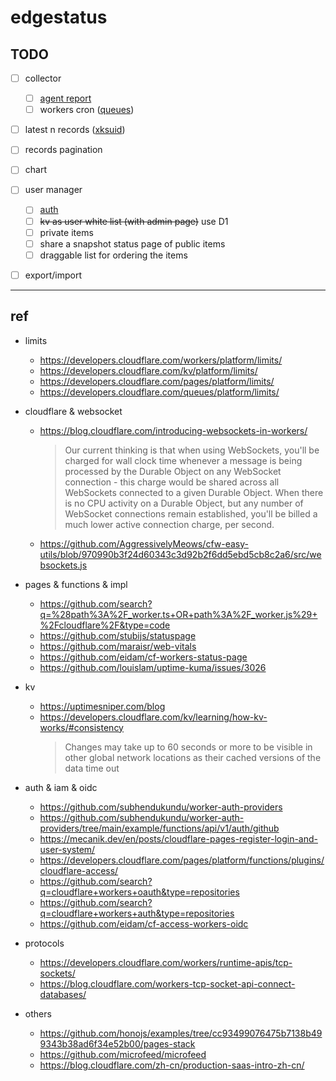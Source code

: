 # edgestatus


## TODO

- [ ] collector
    - [ ] [agent report](./api.md#report)
    - [ ] workers cron ([queues](https://developers.cloudflare.com/queues/))
- [ ] latest n records ([xksuid](https://github.com/ValeriaVG/xksuid))
- [ ] records pagination
- [ ] chart
- [ ] user manager
    - [ ] [auth](https://github.com/subhendukundu/worker-auth-providers/tree/main/example/functions/api/v1/auth/github)
    - [ ] ~~kv as user white list (with admin page)~~ use D1
    - [ ] private items
    - [ ] share a snapshot status page of public items
    - [ ] draggable list for ordering the items
- [ ] export/import


---
## ref

- limits

    - https://developers.cloudflare.com/workers/platform/limits/
    - https://developers.cloudflare.com/kv/platform/limits/
    - https://developers.cloudflare.com/pages/platform/limits/
    - https://developers.cloudflare.com/queues/platform/limits/

- cloudflare & websocket

    - https://blog.cloudflare.com/introducing-websockets-in-workers/
        > Our current thinking is that when using WebSockets, you'll be charged for wall clock time whenever a message is being processed by the Durable Object on any WebSocket connection - this charge would be shared across all WebSockets connected to a given Durable Object. When there is no CPU activity on a Durable Object, but any number of WebSocket connections remain established, you'll be billed a much lower active connection charge, per second.
    - https://github.com/AggressivelyMeows/cfw-easy-utils/blob/970990b3f24d60343c3d92b2f6dd5ebd5cb8c2a6/src/websockets.js

- pages & functions & impl

    - https://github.com/search?q=%28path%3A%2F_worker.ts+OR+path%3A%2F_worker.js%29+%2Fcloudflare%2F&type=code
    - https://github.com/stubijs/statuspage
    - https://github.com/maraisr/web-vitals
    - https://github.com/eidam/cf-workers-status-page
    - https://github.com/louislam/uptime-kuma/issues/3026

- kv

    - https://uptimesniper.com/blog
    - https://developers.cloudflare.com/kv/learning/how-kv-works/#consistency
        > Changes may take up to 60 seconds or more to be visible in other global network locations as their cached versions of the data time out

- auth & iam & oidc

    - https://github.com/subhendukundu/worker-auth-providers
    - https://github.com/subhendukundu/worker-auth-providers/tree/main/example/functions/api/v1/auth/github
    - https://mecanik.dev/en/posts/cloudflare-pages-register-login-and-user-system/
    - https://developers.cloudflare.com/pages/platform/functions/plugins/cloudflare-access/
    - https://github.com/search?q=cloudflare+workers+oauth&type=repositories
    - https://github.com/search?q=cloudflare+workers+auth&type=repositories
    - https://github.com/eidam/cf-access-workers-oidc

- protocols

    - https://developers.cloudflare.com/workers/runtime-apis/tcp-sockets/
    - https://blog.cloudflare.com/workers-tcp-socket-api-connect-databases/

- others

    - https://github.com/honojs/examples/tree/cc93499076475b7138b499343b38ad6f34e52b00/pages-stack
    - https://github.com/microfeed/microfeed
    - https://blog.cloudflare.com/zh-cn/production-saas-intro-zh-cn/
